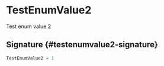 # TestEnumValue2

Test enum value 2  

## Signature {#testenumvalue2-signature}

```typescript
TestEnumValue2 = 1
```

